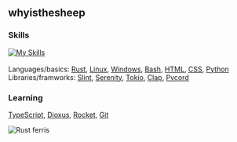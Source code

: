 ## whyisthesheep

### Skills
[![My Skills](https://skillicons.dev/icons?i=rust,arch,linux,windows,bash,powershell,html,css,py&theme=dark)]((https://skillicons.dev))
<br><br>Languages/basics: [Rust](https://www.rust-lang.org/), [Linux](https://archlinux.org/), [Windows](https://www.microsoft.com/en-gb/windows), [Bash](https://www.gnu.org/software/bash/), [HTML](https://developer.mozilla.org/en-US/docs/Web/HTML), [CSS](https://developer.mozilla.org/en-US/docs/Web/CSS), [Python](https://www.python.org/)
<br>Libraries/framworks: [Slint](https://slint.dev/), [Serenity](https://github.com/serenity-rs/serenity), [Tokio](https://tokio.rs/), [Clap](https://github.com/clap-rs/clap), [Pycord](https://pycord.dev/)

### Learning
[TypeScript](https://www.typescriptlang.org/), [Dioxus](https://dioxuslabs.com/), [Rocket](https://rocket.rs/), [Git](https://git-scm.com/)

![Rust ferris](https://rustacean.net/assets/rustacean-flat-happy.png)
